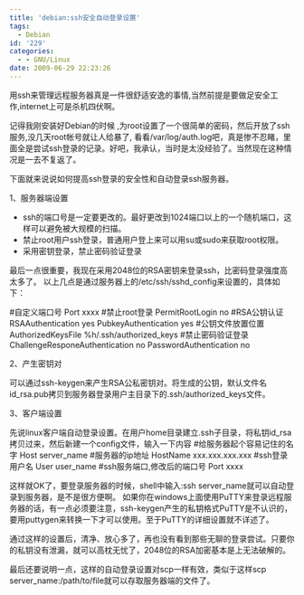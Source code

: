 ```yaml
---
title: 'debian:ssh安全自动登录设置'
tags:
  - Debian
id: '229'
categories:
  - - GNU/Linux
date: 2009-06-29 22:23:26
---
```


用ssh来管理远程服务器真是一件很舒适安逸的事情,当然前提是要做足安全工作,internet上可是杀机四伏啊。

记得我刚安装好Debian的时候 ,为root设置了一个很简单的密码，然后开放了ssh服务,没几天root帐号就让人给暴了, 看看/var/log/auth.log吧，真是惨不忍睹，里面全是尝试ssh登录的记录。好吧，我承认，当时是太没经验了。当然现在这种情况是一去不复返了。

下面就来说说如何提高ssh登录的安全性和自动登录ssh服务器。
<!-- more -->
1、服务器端设置

*   ssh的端口号是一定要更改的。最好更改到1024端口以上的一个随机端口，这样可以避免被大规模的扫描。
*   禁止root用户ssh登录，普通用户登上来可以用su或sudo来获取root权限。
*   采用密钥登录，禁止密码验证登录

最后一点很重要，我现在采用2048位的RSA密钥来登录ssh，比密码登录强度高太多了。
以上几点是通过服务器上的/etc/ssh/sshd_config来设置的，具体如下：

#自定义端口号
Port xxxx 
#禁止root登录 
PermitRootLogin no
#RSA公钥认证
RSAAuthentication yes
PubkeyAuthentication yes
#公钥文件放置位置
AuthorizedKeysFile %h/.ssh/authorized_keys
#禁止密码验证登录
ChallengeResponeAuthentication no
PasswordAuthentication no

2、产生密钥对

可以通过ssh-keygen来产生RSA公私密钥对。将生成的公钥，默认文件名id_rsa.pub拷贝到服务器登录用户主目录下的.ssh/authorized_keys文件。

3、客户端设置

先说linux客户端自动登录设置。在用户home目录建立.ssh子目录，将私钥id_rsa拷贝过来，然后新建一个config文件，输入一下内容
#给服务器起个容易记住的名字
Host server_name
#服务器的ip地址
HostName xxx.xxx.xxx.xxx
#ssh登录用户名
User user_name
#ssh服务端口,修改后的端口号
Port xxxx

这样就OK了，要登录服务器的时候，shell中输入:ssh server_name就可以自动登录到服务器，是不是很方便啊。
如果你在windows上面使用PuTTY来登录远程服务器的话，有一点必须要注意，ssh-keygen产生的私钥格式PuTTY是不认识的，要用puttygen来转换一下才可以使用。至于PuTTY的详细设置就不详述了。

通过这样的设置后，清净、放心多了，再也没有看到那些无聊的登录尝试。只要你的私钥没有泄漏，就可以高枕无忧了，2048位的RSA加密基本是上无法破解的。

最后还要说明一点，这样的自动登录设置对scp一样有效，类似于这样scp server_name:/path/to/file就可以存取服务器端的文件了。